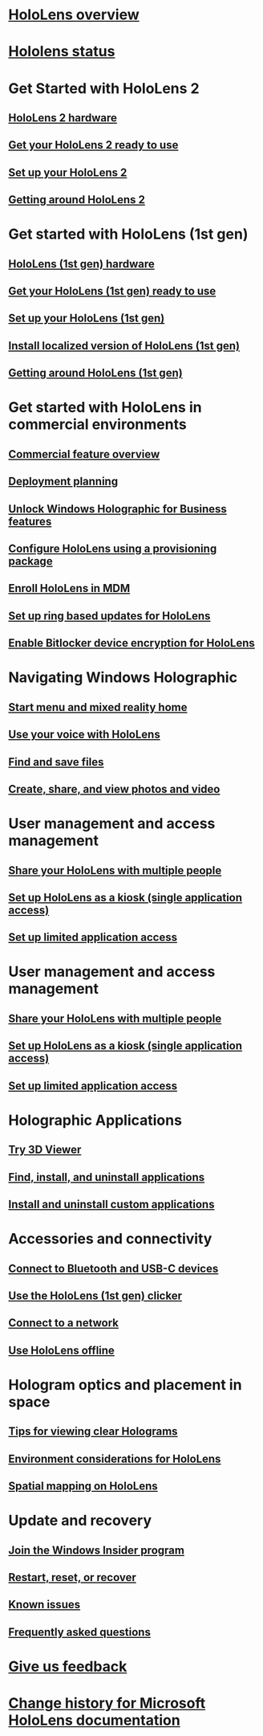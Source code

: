 # [HoloLens overview](index.md)
# [Hololens status](hololens-status.md)

# Get Started with HoloLens 2
## [HoloLens 2 hardware](hololens2-hardware.md)
## [Get your HoloLens 2 ready to use](hololens2-setup.md)
## [Set up your HoloLens 2](hololens2-start.md)
## [Getting around HoloLens 2](hololens2-basic-usage.md)

# Get started with HoloLens (1st gen)
## [HoloLens (1st gen) hardware](hololens1-hardware.md)
## [Get your HoloLens (1st gen) ready to use](hololens1-setup.md)
## [Set up your HoloLens (1st gen)](hololens1-start.md)
## [Install localized version of HoloLens (1st gen)](hololens1-install-localized.md)
## [Getting around HoloLens (1st gen)](hololens1-basic-usage.md)

# Get started with HoloLens in commercial environments
## [Commercial feature overview](hololens-commercial-features.md)
## [Deployment planning](hololens-requirements.md)
## [Unlock Windows Holographic for Business features](hololens1-upgrade-enterprise.md)
## [Configure HoloLens using a provisioning package](hololens-provisioning.md)
## [Enroll HoloLens in MDM](hololens-enroll-mdm.md)
## [Set up ring based updates for HoloLens](hololens-updates.md)
## [Enable Bitlocker device encryption for HoloLens](hololens-encryption.md)

# Navigating Windows Holographic
## [Start menu and mixed reality home](holographic-home.md)
## [Use your voice with HoloLens](hololens-cortana.md)
## [Find and save files](hololens-find-and-save-files.md)
## [Create, share, and view photos and video](holographic-photos-and-videos.md)

# User management and access management
## [Share your HoloLens with multiple people](hololens-multiple-users.md)
## [Set up HoloLens as a kiosk (single application access)](hololens-kiosk.md)
## [Set up limited application access](hololens-kiosk.md)

# User management and access management
## [Share your HoloLens with multiple people](hololens-multiple-users.md)
## [Set up HoloLens as a kiosk (single application access)](hololens-kiosk.md)
## [Set up limited application access](hololens-kiosk.md)

# Holographic Applications
## [Try 3D Viewer](holographic-3d-viewer-beta.md)
## [Find, install, and uninstall applications](holographic-store-apps.md)
## [Install and uninstall custom applications](holographic-custom-apps.md)

# Accessories and connectivity
## [Connect to Bluetooth and USB-C devices](hololens-connect-devices.md)
## [Use the HoloLens (1st gen) clicker](hololens1-clicker.md)
## [Connect to a network](hololens-network.md)
## [Use HoloLens offline](hololens-offline.md)

# Hologram optics and placement in space
## [Tips for viewing clear Holograms](hololens-calibration.md)
## [Environment considerations for HoloLens](hololens-environment-considerations.md)
## [Spatial mapping on HoloLens](hololens-spaces.md)

# Update and recovery
## [Join the Windows Insider program](hololens-insider.md)
## [Restart, reset, or recover](hololens-recovery.md)
## [Known issues](hololens-known-issues.md)
## [Frequently asked questions](hololens-faq.md)

# [Give us feedback](hololens-feedback.md)
# [Change history for Microsoft HoloLens documentation](change-history-hololens.md)
